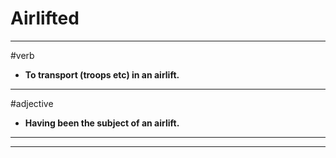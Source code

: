 # Airlifted
---
#verb
- **To transport (troops etc) in an airlift.**
---
#adjective
- **Having been the subject of an airlift.**
---
---
